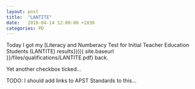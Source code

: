 ```yaml
---
layout: post
title:  "LANTITE"
date:   2018-04-14 12:00:00 +1030
categories: PD
---
```


Today I got my [Literacy and Numberacy Test for Initial Teacher Education Students (LANTITE) results](({{ site.baseurl }}/files/qualifications/LANTITE.pdf) back. 

Yet another checkbox ticked... 


TODO: I should add links to APST Standards to this...
